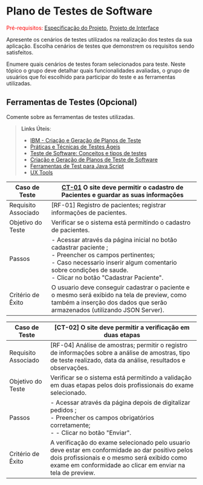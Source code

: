 # Plano de Testes de Software

<span style="color:red">Pré-requisitos: <a href="2-Especificação do Projeto.md"> Especificação do Projeto</a></span>, <a href="3-Projeto de Interface.md"> Projeto de Interface</a>

Apresente os cenários de testes utilizados na realização dos testes da sua aplicação. Escolha cenários de testes que demonstrem os requisitos sendo satisfeitos.

Enumere quais cenários de testes foram selecionados para teste. Neste tópico o grupo deve detalhar quais funcionalidades avaliadas, o grupo de usuários que foi escolhido para participar do teste e as ferramentas utilizadas.
 
## Ferramentas de Testes (Opcional)

Comente sobre as ferramentas de testes utilizadas.
 
> **Links Úteis**:
> - [IBM - Criação e Geração de Planos de Teste](https://www.ibm.com/developerworks/br/local/rational/criacao_geracao_planos_testes_software/index.html)
> - [Práticas e Técnicas de Testes Ágeis](http://assiste.serpro.gov.br/serproagil/Apresenta/slides.pdf)
> -  [Teste de Software: Conceitos e tipos de testes](https://blog.onedaytesting.com.br/teste-de-software/)
> - [Criação e Geração de Planos de Teste de Software](https://www.ibm.com/developerworks/br/local/rational/criacao_geracao_planos_testes_software/index.html)
> - [Ferramentas de Test para Java Script](https://geekflare.com/javascript-unit-testing/)
> - [UX Tools](https://uxdesign.cc/ux-user-research-and-user-testing-tools-2d339d379dc7)

|Caso de Teste        | [CT-01](09-Registro%20de%20Testes%20de%20Software.md) O site deve permitir o cadastro de Pacientes e guardar as suas informações|
|---------------------|--------------------------------------------------------------------|
|	Requisito Associado | [RF-01] Registro de pacientes; registrar informações de pacientes. |
| Objetivo do Teste 	 | Verificar se o sistema está permitindo o cadastro de pacientes. |
| Passos 	            | - Acessar através da página inicial no botão cadastrar paciente ; <br> - Preencher os campos pertinentes; <br> - Caso necessario inserir algum comentario sobre condições de saude. <br> - Clicar no botão "Cadastrar Paciente". |
| Critério de Êxito   | O usuario deve conseguir cadastrar o paciente e o mesmo será exibido na tela de preview, como  também a inserção dos dados que serão armazenados (utilizando JSON Server).|


|Caso de Teste        | [CT-02] O site deve permitir a verificação em duas etapas|
|---------------------|--------------------------------------------------------------------|
|	Requisito Associado | [RF-04]  Análise de amostras; permitir o registro de informações sobre a análise de amostras, tipo de teste realizado, data da análise, resultados e observações. |
| Objetivo do Teste 	 | Verificar se o sistema está permitindo a validação em duas etapas pelos dois profissionais do exame selecionado. |
| Passos 	            | - Acessar através da página depois de digitalizar pedidos ; <br> - Preencher os campos obrigatórios corretamente; <br> -  - Clicar no botão "Enviar". |
| Critério de Êxito   | A verificação do exame selecionado pelo usuario deve estar em conformidade ao dar positivo pelos dois profissionais e o mesmo será exibido como exame em conformidade ao clicar em enviar na tela de preview.|
